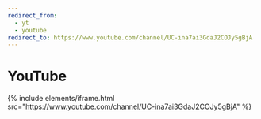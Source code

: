 ```yaml
---
redirect_from:
  - yt
  - youtube
redirect_to: https://www.youtube.com/channel/UC-ina7ai3GdaJ2COJy5gBjA
---
```

# YouTube

{% include elements/iframe.html src="https://www.youtube.com/channel/UC-ina7ai3GdaJ2COJy5gBjA" %}
